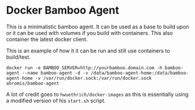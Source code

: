 # Docker Bamboo Agent

This is a minimalistic bamboo agent. It can be used as a base to build upon or it can be used with volumes if you build with containers. This also container the latest docker client.

This is an example of how it it can be run and still use containers to build/test.

```
docker run -e BAMBOO_SERVER=http://yourbamboo.domain.com -h bamboo-agent --name bamboo-agent -d -v /data/bamboo-agent-home:/data/bamboo-agent-home -v /var/run/docker.sock:/var/run/docker.sock ahromis/bamboo-agent
```

A lot of credit goes to `hwuethrich/docker-images` as this is essentially using a modified version of his `start.sh` script. 
